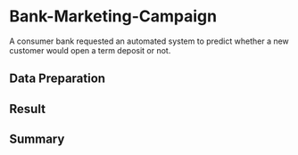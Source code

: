 # Bank-Marketing-Campaign
A consumer bank requested an automated system to predict whether a new customer would open a term deposit or not.

## Data Preparation

## Result

## Summary
